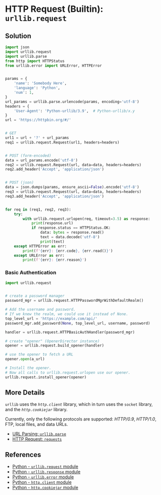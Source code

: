 # HTTP Request (Builtin): `urllib.request`

## Solution

```python
import json
import urllib.request
import urllib.parse
from http import HTTPStatus
from urllib.error import URLError, HTTPError


params = {
    'name': 'Somebody Here',
    'language': 'Python',
    'num': 1,
}
url_params = urllib.parse.urlencode(params, encoding='utf-8')
headers = {
    'User-Agent': 'Python-urllib/3.9',  # Python-urllib/x.y
}
url = 'https://httpbin.org/#/'


# GET
url1 = url + '?' + url_params
req1 = urllib.request.Request(url1, headers=headers)


# POST (form-encoded)
data = url_params.encode('utf-8')
req2 = urllib.request.Request(url, data=data, headers=headers)
req2.add_header('Accept', 'application/json')


# POST (json)
data = json.dumps(params, ensure_ascii=False).encode('utf-8')
req3 = urllib.request.Request(url, data=data, headers=headers)
req3.add_header('Accept', 'application/json')


for req in (req1, req2, req3):
    try:
        with urllib.request.urlopen(req, timeout=3.5) as response:
            print(response.url)
            if response.status == HTTPStatus.OK:
                data: bytes = response.read()
                text = data.decode('utf-8')
                print(text)
    except HTTPError as err:
        print(f'{err}: {err.code}, {err.read()}')
    except URLError as err:
        print(f'{err}: {err.reason}')
```

### Basic Authentication

```python
import urllib.request


# create a password manager
password_mgr = urllib.request.HTTPPasswordMgrWithDefaultRealm()

# Add the username and password.
# If we knew the realm, we could use it instead of None.
top_level_url = 'https://example.com/api/'
password_mgr.add_password(None, top_level_url, username, password)

handler = urllib.request.HTTPBasicAuthHandler(password_mgr)

# create "opener" (OpenerDirector instance)
opener = urllib.request.build_opener(handler)

# use the opener to fetch a URL
opener.open(a_url)

# Install the opener.
# Now all calls to urllib.request.urlopen use our opener.
urllib.request.install_opener(opener)
```

## More Details

`urllib` uses the *`http.client`* library, which in turn uses the `socket` library,
and the *`http.cookiejar`* library.

Currently, only the following protocols are supported:
*HTTP/0.9*, *HTTP/1.0*, FTP, local files, and data URLs.

- [URL Parsing: `urllib.parse`](https://leven-cn.github.io/python-cookbook/recipes/web/url_parse)
- [HTTP Request: `requests`](https://requests.readthedocs.io/en/latest/)

## References

- [Python - `urllib.request` module](https://docs.python.org/3/library/urllib.request.html)
- [Python - `urllib.response` module](https://docs.python.org/3/library/urllib.response.html)
- [Python - `urllib.error` module](https://docs.python.org/3/library/urllib.error.html)
- [Python - `http.client` module](https://docs.python.org/3/library/http.client.html)
- [Python - `http.cookiejar` module](https://docs.python.org/3/library/http.cookiejar.html)
